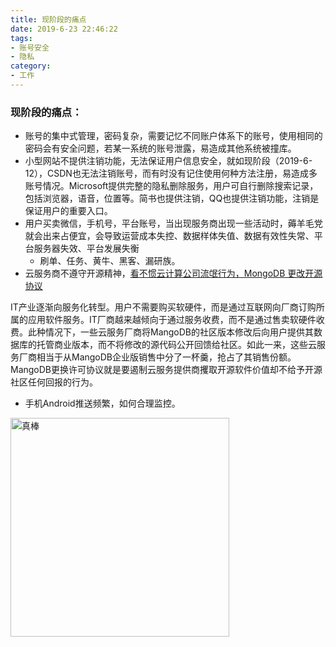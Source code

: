 ```yaml
---
title: 现阶段的痛点
date: 2019-6-23 22:46:22
tags:
- 账号安全
- 隐私
category:
- 工作
---
```


### 现阶段的痛点：

- 账号的集中式管理，密码复杂，需要记忆不同账户体系下的账号，使用相同的密码会有安全问题，若某一系统的账号泄露，易造成其他系统被撞库。
- 小型网站不提供注销功能，无法保证用户信息安全，就如现阶段（2019-6-12），CSDN也无法注销账号，而有时没有记住使用何种方法注册，易造成多账号情况。Microsoft提供完整的隐私删除服务，用户可自行删除搜索记录，包括浏览器，语音，位置等。简书也提供注销，QQ也提供注销功能，注销是保证用户的重要入口。
- 用户买卖微信，手机号，平台账号，当出现服务商出现一些活动时，薅羊毛党就会出来占便宜，会导致运营成本失控、数据样体失值、数据有效性失常、平台服务器失效、平台发展失衡 
    - 刷单、任务、黄牛、黑客、漏研族。
- 云服务商不遵守开源精神，[看不惯云计算公司流氓行为，MongoDB 更改开源协议
](https://www.oschina.net/news/100948/mongodb-switches-up-its-open-source-license)


IT产业逐渐向服务化转型。用户不需要购买软硬件，而是通过互联网向厂商订购所属的应用软件服务。IT厂商越来越倾向于通过服务收费，而不是通过售卖软硬件收费。此种情况下，一些云服务厂商将MangoDB的社区版本修改后向用户提供其数据库的托管商业版本，而不将修改的源代码公开回馈给社区。如此一来，这些云服务厂商相当于从MangoDB企业版销售中分了一杯羹，抢占了其销售份额。MangoDB更换许可协议就是要遏制云服务提供商攫取开源软件价值却不给予开源社区任何回报的行为。

- 手机Android推送频繁，如何合理监控。

<img style="width:350px;height:350px" src="https://miao.su/images/2019/06/11/_20190611110152a5cd7.jpg"  alt="真棒" align=center />
